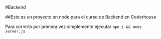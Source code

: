 #Backend

##Este es un proyecto en node para el curso de Backend en Coderhouse

Para correrlo por primera vez simplemente ejecutar `npm i && node server.js`
